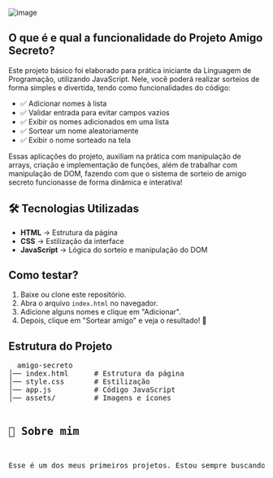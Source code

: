 ![image](https://github.com/user-attachments/assets/509a9353-7d8f-4004-8b9a-3a39d5436cd9)

<h2>O que é e qual a funcionalidade do Projeto Amigo Secreto?</h2>
<p> Este projeto básico foi elaborado para prática iniciante da Linguagem de Programação, utilizando JavaScript. Nele, você poderá realizar sorteios de forma simples e divertida, tendo como funcionalidades do código: </p>
<ul>
    <li>✅ Adicionar nomes à lista</li>
    <li>✅ Validar entrada para evitar campos vazios</li>
    <li>✅ Exibir os nomes adicionados em uma lista</li>
    <li>✅ Sortear um nome aleatoriamente</li>
    <li>✅ Exibir o nome sorteado na tela</li>
</ul>

<p> Essas aplicações do projeto, auxiliam na prática com manipulação de arrays, criação e implementação de funções, além de trabalhar com manipulação de DOM, fazendo com que o sistema de sorteio de amigo secreto funcionasse de forma dinâmica e interativa! </p>

<h2>🛠️ Tecnologias Utilizadas</h2>
<ul>
    <li><strong>HTML</strong> → Estrutura da página</li>
    <li><strong>CSS</strong> → Estilização da interface</li>
    <li><strong>JavaScript</strong> → Lógica do sorteio e manipulação do DOM</li>
</ul>

<h2> Como testar?</h2>
<ol>
    <li>Baixe ou clone este repositório.</li>
    <li>Abra o arquivo <code>index.html</code> no navegador.</li>
    <li>Adicione alguns nomes e clique em "Adicionar".</li>
    <li>Depois, clique em "Sortear amigo" e veja o resultado! 🎉</li>
</ol>

<h2> Estrutura do Projeto</h2>
<pre>  amigo-secreto
│── index.html      # Estrutura da página
│── style.css       # Estilização
│── app.js          # Código JavaScript
│── assets/         # Imagens e ícones

<h2>📜 Sobre mim</h2>
<p>Esse é um dos meus primeiros projetos. Estou sempre buscando aprender e pôr em práticas esses novos conhecimentos, pois acredito que é a melhor maneira que fixar o conteúdo! aprendendo e evoluindo! Se quiser ver mais projetos, continue acompanhando meu portfólio! 😊</p>
